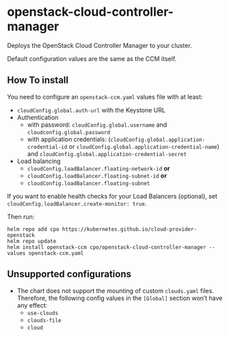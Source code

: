 # openstack-cloud-controller-manager

Deploys the OpenStack Cloud Controller Manager to your cluster.

Default configuration values are the same as the CCM itself.

## How To install

You need to configure an `openstack-ccm.yaml` values file with at least:

- `cloudConfig.global.auth-url` with the Keystone URL
- Authentication
  - with password: `cloudConfig.global.username` and `cloudconfig.global.password`
  - with application credentials: (`cloudConfig.global.application-credential-id` or `cloudConfig.global.application-credential-name`) and `cloudConfig.global.application-credential-secret`
- Load balancing
  - `cloudConfig.loadBalancer.floating-network-id` **or**
  - `cloudConfig.loadBalancer.floating-subnet-id` **or**
  - `cloudConfig.loadBalancer.floating-subnet`

If you want to enable health checks for your Load Balancers (optional), set `cloudConfig.loadBalancer.create-monitor: true`.

Then run:

```
helm repo add cpo https://kubernetes.github.io/cloud-provider-openstack
helm repo update
helm install openstack-ccm cpo/openstack-cloud-controller-manager --values openstack-ccm.yaml
```

## Unsupported configurations

- The chart does not support the mounting of custom `clouds.yaml` files. Therefore, the following config values in the `[Global]` section won’t have any effect:
  - `use-clouds`
  - `clouds-file`
  - `cloud`
